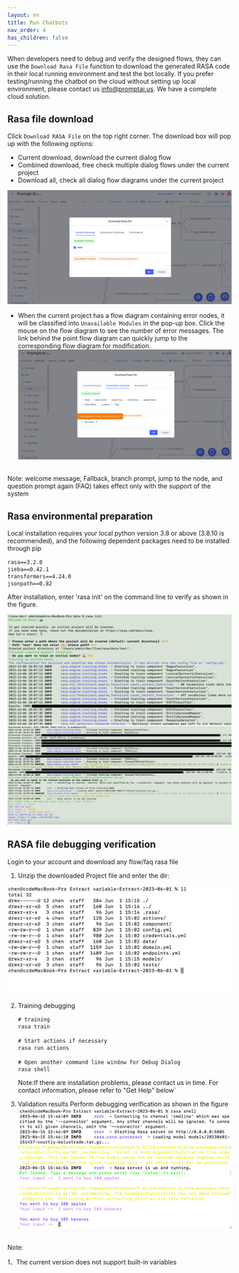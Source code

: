 ```yaml
---
layout: en
title: Run Chatbots
nav_order: 4
has_children: false
---
```


When developers need to debug and verify the designed flows, they can use the `Download Rasa File` function to download the generated RASA code in their local running environment and test the bot locally.  If you prefer testing/running the chatbot on the cloud without setting up local environment, please contact us [info@promptai.us](info@promptai.us).  We have a complete cloud solution. 

## Rasa file download

Click `Download RASA File` on the top right corner.  The download box will pop up with the following options:

* Current download, download the current dialog flow
* Combined download, free check multiple dialog flows under the current project
* Download all, check all dialog flow diagrams under the current project

![download-rasa](/assets/images/dev_guide/download-rasa.png)

- When the current project has a flow diagram containing error nodes, it will be classified into `Unavailable Modules` in the pop-up box. Click the mouse on the flow diagram to see the number of error messages. The link behind the point flow diagram can quickly jump to the corresponding flow diagram for modification.
  ![download-rasa-1.png](/assets/images/dev_guide/download-rasa-1.png)

<br/>Note: welcome message, Fallback, branch prompt, jump to the node, and question prompt again (FAQ) takes effect only with the support of the system

## Rasa environmental preparation

Local installation requires your local python version 3.8 or above (3.8.10 is recommended), and the following dependent packages need to be installed through pip

```text
rasa==3.2.0
jieba==0.42.1
transformers==4.24.0
jsonpath==0.82
```

After installation, enter 'rasa init' on the command line to verify as shown in the figure.

![rasa-env](/assets/images/dev_guide/download-rasa-env.png)
![rasa-env-1](/assets/images/dev_guide/download-rasa-env-1.png)

## RASA file debugging verification

Login to your account and download any flow/faq rasa file

1. Unzip the downloaded Project file and enter the dir:

![download-rasa-debug-1](/assets/images/dev_guide/download-rasa-debug-1.jpg)

2. Training debugging

   ```shell
   # training
   rasa train
   
   # Start actions if necessary
   rasa run actions
   
   # Open another command line window for Debug Dialog
   rasa shell
   ```

   Note:If there are installation problems, please contact us in time. For contact information, please refer to "Get Help" below`

3. Validation results
   Perform debugging verification as shown in the figure
   ![download-rasa-debug-2](/assets/images/dev_guide/download-rasa-debug-2.jpg)

<br/>Note:

1、The current version does not support built-in variables


